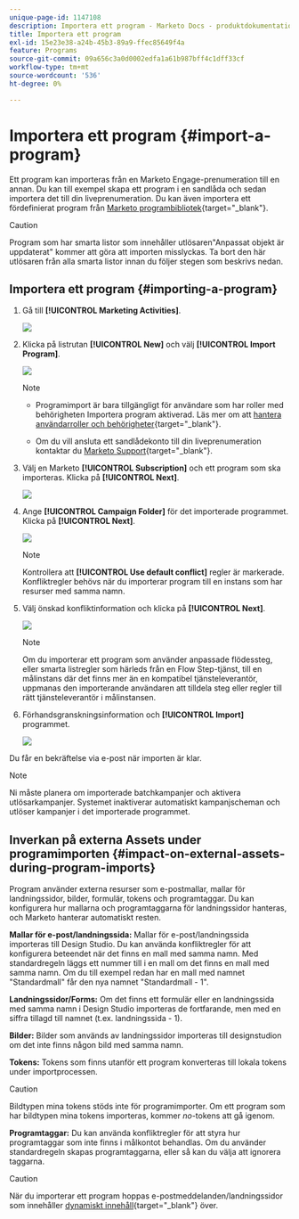 ```yaml
---
unique-page-id: 1147108
description: Importera ett program - Marketo Docs - produktdokumentation
title: Importera ett program
exl-id: 15e23e38-a24b-45b3-89a9-ffec85649f4a
feature: Programs
source-git-commit: 09a656c3a0d0002edfa1a61b987bff4c1dff33cf
workflow-type: tm+mt
source-wordcount: '536'
ht-degree: 0%

---
```


# Importera ett program {#import-a-program}

Ett program kan importeras från en Marketo Engage-prenumeration till en annan. Du kan till exempel skapa ett program i en sandlåda och sedan importera det till din liveprenumeration. Du kan även importera ett fördefinierat program från [Marketo programbibliotek](/help/marketo/product-docs/core-marketo-concepts/programs/program-library/program-import-library-overview.md){target="_blank"}.

>[!CAUTION]
>
>Program som har smarta listor som innehåller utlösaren&quot;Anpassat objekt är uppdaterat&quot; kommer att göra att importen misslyckas. Ta bort den här utlösaren från alla smarta listor innan du följer stegen som beskrivs nedan.

## Importera ett program {#importing-a-program}

1. Gå till **[!UICONTROL Marketing Activities]**.

   ![](assets/import-a-program-1.png)

1. Klicka på listrutan **[!UICONTROL New]** och välj **[!UICONTROL Import Program]**.

   ![](assets/import-a-program-2.png)

   >[!NOTE]
   >
   >* Programimport är bara tillgängligt för användare som har roller med behörigheten Importera program aktiverad. Läs mer om att [hantera användarroller och behörigheter](/help/marketo/product-docs/administration/users-and-roles/managing-user-roles-and-permissions.md){target="_blank"}.
   >
   >* Om du vill ansluta ett sandlådekonto till din liveprenumeration kontaktar du [Marketo Support](https://nation.marketo.com/t5/Support/ct-p/Support){target="_blank"}.

1. Välj en Marketo **[!UICONTROL Subscription]** och ett program som ska importeras. Klicka på **[!UICONTROL Next]**.

   ![](assets/import-a-program-3.png)

1. Ange **[!UICONTROL Campaign Folder]** för det importerade programmet. Klicka på **[!UICONTROL Next]**.

   ![](assets/import-a-program-4.png)

   >[!NOTE]
   >
   >Kontrollera att **[!UICONTROL Use default conflict]** regler är markerade. Konfliktregler behövs när du importerar program till en instans som har resurser med samma namn.

1. Välj önskad konfliktinformation och klicka på **[!UICONTROL Next]**.

   ![](assets/import-a-program-5.png)

   >[!NOTE]
   >
   >Om du importerar ett program som använder anpassade flödessteg, eller smarta listregler som härleds från en Flow Step-tjänst, till en målinstans där det finns mer än en kompatibel tjänsteleverantör, uppmanas den importerande användaren att tilldela steg eller regler till rätt tjänsteleverantör i målinstansen.

1. Förhandsgranskningsinformation och **[!UICONTROL Import]** programmet.

   ![](assets/import-a-program-6.png)

Du får en bekräftelse via e-post när importen är klar.

>[!NOTE]
>
>Ni måste planera om importerade batchkampanjer och aktivera utlösarkampanjer. Systemet inaktiverar automatiskt kampanjscheman och utlöser kampanjer i det importerade programmet.

## Inverkan på externa Assets under programimporten {#impact-on-external-assets-during-program-imports}

Program använder externa resurser som e-postmallar, mallar för landningssidor, bilder, formulär, tokens och programtaggar. Du kan konfigurera hur mallarna och programtaggarna för landningssidor hanteras, och Marketo hanterar automatiskt resten.

**Mallar för e-post/landningssida:** Mallar för e-post/landningssida importeras till Design Studio. Du kan använda konfliktregler för att konfigurera beteendet när det finns en mall med samma namn. Med standardregeln läggs ett nummer till i en mall om det finns en mall med samma namn. Om du till exempel redan har en mall med namnet &quot;Standardmall&quot; får den nya namnet &quot;Standardmall - 1&quot;.

**Landningssidor/Forms:** Om det finns ett formulär eller en landningssida med samma namn i Design Studio importeras de fortfarande, men med en siffra tillagd till namnet (t.ex. landningssida - 1).

**Bilder:** Bilder som används av landningssidor importeras till designstudion om det inte finns någon bild med samma namn.

**Tokens:** Tokens som finns utanför ett program konverteras till lokala tokens under importprocessen.

>[!CAUTION]
>
>Bildtypen mina tokens stöds inte för programimporter. Om ett program som har bildtypen mina tokens importeras, kommer _no_-tokens att gå igenom.

**Programtaggar:** Du kan använda konfliktregler för att styra hur programtaggar som inte finns i målkontot behandlas. Om du använder standardregeln skapas programtaggarna, eller så kan du välja att ignorera taggarna.

>[!CAUTION]
>
>När du importerar ett program hoppas e-postmeddelanden/landningssidor som innehåller [dynamiskt innehåll](/help/marketo/product-docs/personalization/segmentation-and-snippets/segmentation/understanding-dynamic-content.md){target="_blank"} över.
